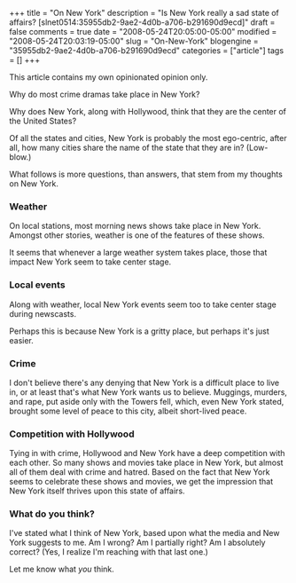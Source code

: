 +++
title = "On New York"
description = "Is New York really a sad state of affairs? [slnet0514:35955db2-9ae2-4d0b-a706-b291690d9ecd]"
draft = false
comments = true
date = "2008-05-24T20:05:00-05:00"
modified = "2008-05-24T20:03:19-05:00"
slug = "On-New-York"
blogengine = "35955db2-9ae2-4d0b-a706-b291690d9ecd"
categories = ["article"]
tags = []
+++

<div class="note">
<p>
This article contains my own opinionated opinion only. 
</p>
</div>
<p>
Why do most crime dramas take place in New York? 
</p>
<p>
Why does New York, along with Hollywood, think that they are the center of the United States? 
</p>
<p>
Of all the states and cities, New York is probably the most ego-centric, after all, how many cities share the name of the state that they are in? (Low-blow.) 
</p>
<p>
What follows is more questions, than answers, that stem from my thoughts on New York. 
</p>
<h3>Weather</h3>
<p>
On local stations, most morning news shows take place in New York. Amongst other stories, weather is one of the features of these shows. 
</p>
<p>
It seems that whenever a large weather system takes place, those that impact New York seem to take center stage. 
</p>
<h3>Local events</h3>
<p>
Along with weather, local New York events seem too to take center stage during newscasts. 
</p>
<p>
Perhaps this is because New York is a gritty place, but perhaps it&#39;s just easier. 
</p>
<h3>Crime&nbsp;</h3>
<p>
I don&#39;t believe there&#39;s any denying that New York is a difficult place to live in, or at least that&#39;s what New York wants us to believe. Muggings, murders, and rape, put aside only with the Towers fell, which, even New York stated, brought some level of peace to this city, albeit short-lived peace. 
</p>
<h3>Competition with Hollywood</h3>
<p>
Tying in with crime,&nbsp;Hollywood and New York have a deep competition with each other. So many shows and movies take place in New York, but almost all of them deal with crime and hatred. Based&nbsp;on the fact that New York seems to celebrate these shows and movies,&nbsp;we get the impression that New York itself thrives upon this state of affairs. 
</p>
<h3>What do you think?</h3>
<p>
I&#39;ve stated what I think of New York, based upon what the media and New York suggests to me. Am I wrong? Am I partially right? Am I absolutely correct? (Yes, I realize I&#39;m reaching with that last one.) 
</p>
<p>
Let me know what <em>you</em> think. 
</p>

